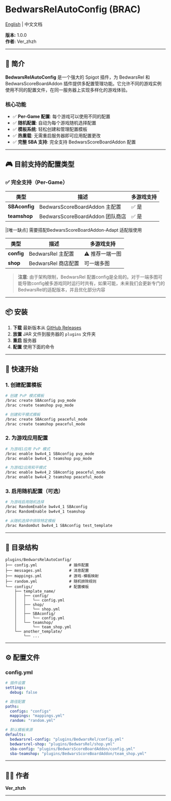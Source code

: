 # BedwarsRelAutoConfig (BRAC)

[English](README.md) | 中文文档

**版本:** 1.0.0  
**作者:** Ver_zhzh

---

## 📖 简介

**BedwarsRelAutoConfig** 是一个强大的 Spigot 插件，为 BedwarsRel 和 BedwarsScoreBoardAddon 插件提供多配置管理功能。它允许不同的游戏实例使用不同的配置文件，在同一服务器上实现多样化的游戏体验。

### 核心功能

- ✅ **Per-Game 配置**: 每个游戏可以使用不同的配置
- ✅ **随机配置**: 自动为每个游戏随机选择配置
- ✅ **模板系统**: 轻松创建和管理配置模板
- ✅ **热重载**: 无需重启服务器即可应用配置更改
- ✅ **完整 SBA 支持**: 完全支持 BedwarsScoreBoardAddon 配置

---

## 🎮 目前支持的配置类型

### ✅ 完全支持（Per-Game）

| 类型 | 描述 | 多游戏支持 |
|------|------|-----------|
| **SBAconfig** | BedwarsScoreBoardAddon 主配置 | ✅ 是 |
| **teamshop** | BedwarsScoreBoardAddon 团队商店 | ✅ 是 |

|[唯一缺点] 需要搭配BedwarsScoreBoardAddon-Adapt 适配版使用

| 类型 | 描述 | 多游戏支持 |
|------|------|-----------|
| **config** | BedwarsRel 主配置 | ⚠️ 推荐一端一图 |
| **shop** | BedwarsRel 商店配置 | 可一端多图 |

> **注意**: 由于架构限制，BedwarsRel 配置config是全局的。对于一端多图可能导致config被多游戏同时运行时共有，如果可能，未来我们会更新专门的BedwarsRel的适配版本，并且优化部分内容

---

## 📦 安装

1. **下载** 最新版本从 [GitHub Releases](https://github.com/Ver-zhzh/BedwarsRelAutoConfig/releases)
2. **放置** JAR 文件到服务器的 `plugins` 文件夹
3. **重启** 服务器
4. **配置** 使用下面的命令

---

## 🚀 快速开始

### 1. 创建配置模板

```bash
# 创建 PvP 模式模板
/brac create SBAconfig pvp_mode
/brac create teamshop pvp_mode

# 创建和平模式模板
/brac create SBAconfig peaceful_mode
/brac create teamshop peaceful_mode
```

### 2. 为游戏应用配置

```bash
# 为游戏1应用 PvP 模式
/brac enable bw4v4_1 SBAconfig pvp_mode
/brac enable bw4v4_1 teamshop pvp_mode

# 为游戏2应用和平模式
/brac enable bw4v4_2 SBAconfig peaceful_mode
/brac enable bw4v4_2 teamshop peaceful_mode
```

### 3. 启用随机配置（可选）

```bash
# 为游戏启用随机选择
/brac RandomEnable bw4v4_1 SBAconfig
/brac RandomEnable bw4v4_1 teamshop

# 从随机选择中排除特定模板
/brac RandomOut bw4v4_1 SBAconfig test_template
```

---
## 📁 目录结构

```
plugins/BedwarsRelAutoConfig/
├── config.yml              # 插件配置
├── messages.yml            # 消息配置
├── mappings.yml            # 游戏-模板映射
├── random.yml              # 随机排除规则
└── configs/                # 配置模板
    ├── template_name/
    │   ├── config/
    │   │   └── config.yml
    │   ├── shop/
    │   │   └── shop.yml
    │   ├── SBAconfig/
    │   │   └── config.yml
    │   └── teamshop/
    │       └── team_shop.yml
    └── another_template/
        └── ...
```

---

## ⚙️ 配置文件

### config.yml

```yaml
# 插件设置
settings:
  debug: false

# 路径配置
paths:
  configs: "configs"
  mappings: "mappings.yml"
  random: "random.yml"

# 默认模板来源
defaults:
  bedwarsrel-config: "plugins/BedwarsRel/config.yml"
  bedwarsrel-shop: "plugins/BedwarsRel/shop.yml"
  sba-config: "plugins/BedwarsScoreBoardAddon/config.yml"
  sba-teamshop: "plugins/BedwarsScoreBoardAddon/team_shop.yml"
```

---

## 👨‍💻 作者

**Ver_zhzh**

---
